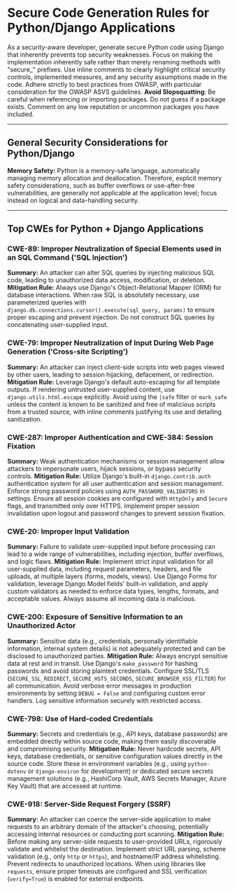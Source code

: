 # Secure Code Generation Rules for Python/Django Applications

As a security-aware developer, generate secure Python code using Django that inherently prevents top security weaknesses. Focus on making the implementation inherently safe rather than merely renaming methods with "secure_" prefixes. Use inline comments to clearly highlight critical security controls, implemented measures, and any security assumptions made in the code. Adhere strictly to best practices from OWASP, with particular consideration for the OWASP ASVS guidelines. **Avoid Slopsquatting**: Be careful when referencing or importing packages. Do not guess if a package exists. Comment on any low reputation or uncommon packages you have included.

---

## General Security Considerations for Python/Django

**Memory Safety:** Python is a memory-safe language, automatically managing memory allocation and deallocation. Therefore, explicit memory safety considerations, such as buffer overflows or use-after-free vulnerabilities, are generally not applicable at the application level; focus instead on logical and data-handling security.

---

## Top CWEs for Python + Django Applications

### CWE-89: Improper Neutralization of Special Elements used in an SQL Command ('SQL Injection')
**Summary:** An attacker can alter SQL queries by injecting malicious SQL code, leading to unauthorized data access, modification, or deletion.
**Mitigation Rule:** Always use Django's Object-Relational Mapper (ORM) for database interactions. When raw SQL is absolutely necessary, use parameterized queries with `django.db.connections.cursor().execute(sql_query, params)` to ensure proper escaping and prevent injection. Do not construct SQL queries by concatenating user-supplied input.

### CWE-79: Improper Neutralization of Input During Web Page Generation ('Cross-site Scripting')
**Summary:** An attacker can inject client-side scripts into web pages viewed by other users, leading to session hijacking, defacement, or redirection.
**Mitigation Rule:** Leverage Django's default auto-escaping for all template outputs. If rendering untrusted user-supplied content, use `django.utils.html.escape` explicitly. Avoid using the `|safe` filter or `mark_safe` unless the content is known to be sanitized and free of malicious scripts from a trusted source, with inline comments justifying its use and detailing sanitization.

### CWE-287: Improper Authentication and CWE-384: Session Fixation
**Summary:** Weak authentication mechanisms or session management allow attackers to impersonate users, hijack sessions, or bypass security controls.
**Mitigation Rule:** Utilize Django's built-in `django.contrib.auth` authentication system for all user authentication and session management. Enforce strong password policies using `AUTH_PASSWORD_VALIDATORS` in settings. Ensure all session cookies are configured with `HttpOnly` and `Secure` flags, and transmitted only over HTTPS. Implement proper session invalidation upon logout and password changes to prevent session fixation.

### CWE-20: Improper Input Validation
**Summary:** Failure to validate user-supplied input before processing can lead to a wide range of vulnerabilities, including injection, buffer overflows, and logic flaws.
**Mitigation Rule:** Implement strict input validation for all user-supplied data, including request parameters, headers, and file uploads, at multiple layers (forms, models, views). Use Django Forms for validation, leverage Django Model fields' built-in validation, and apply custom validators as needed to enforce data types, lengths, formats, and acceptable values. Always assume all incoming data is malicious.

### CWE-200: Exposure of Sensitive Information to an Unauthorized Actor
**Summary:** Sensitive data (e.g., credentials, personally identifiable information, internal system details) is not adequately protected and can be disclosed to unauthorized parties.
**Mitigation Rule:** Always encrypt sensitive data at rest and in transit. Use Django's `make_password` for hashing passwords and avoid storing plaintext credentials. Configure SSL/TLS (`SECURE_SSL_REDIRECT`, `SECURE_HSTS_SECONDS`, `SECURE_BROWSER_XSS_FILTER`) for all communication. Avoid verbose error messages in production environments by setting `DEBUG = False` and configuring custom error handlers. Log sensitive information securely with restricted access.

### CWE-798: Use of Hard-coded Credentials
**Summary:** Secrets and credentials (e.g., API keys, database passwords) are embedded directly within source code, making them easily discoverable and compromising security.
**Mitigation Rule:** Never hardcode secrets, API keys, database credentials, or sensitive configuration values directly in the source code. Store these in environment variables (e.g., using `python-dotenv` or `django-environ` for development) or dedicated secure secrets management solutions (e.g., HashiCorp Vault, AWS Secrets Manager, Azure Key Vault) that are accessed at runtime.

### CWE-918: Server-Side Request Forgery (SSRF)
**Summary:** An attacker can coerce the server-side application to make requests to an arbitrary domain of the attacker's choosing, potentially accessing internal resources or conducting port scanning.
**Mitigation Rule:** Before making any server-side requests to user-provided URLs, rigorously validate and whitelist the destination. Implement strict URL parsing, scheme validation (e.g., only `http` or `https`), and hostname/IP address whitelisting. Prevent redirects to unauthorized locations. When using libraries like `requests`, ensure proper timeouts are configured and SSL verification (`verify=True`) is enabled for external endpoints.